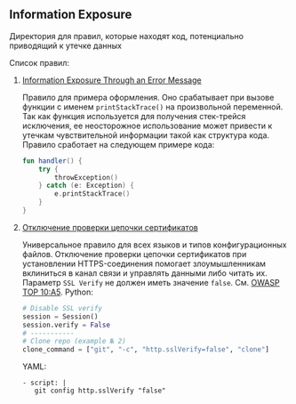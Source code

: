 ## Information Exposure

Директория для правил, которые находят код, потенциально приводящий к утечке данных 

Список правил:

1. [Information Exposure Through an Error Message](./Information%20Exposure%20Through%20an%20Error%20Message.json)

   Правило для примера оформления. Оно срабатывает при вызове функции с именем `printStackTrace()`
   на произвольной переменной. Так как функция используется для получения стек-трейся исключения,
   ее неосторожное использование может привести к утечкам чувствительной информации такой как структура
   кода. Правило сработает на следующем примере кода:

    ```kotlin
    fun handler() {
        try {
            throwException()
        } catch (e: Exception) {
            e.printStackTrace()
        }
    } 
   ```
2. [Отключение проверки цепочки сертификатов](./Отключение%20проверки%20цепочки%20сертификатов.json)

   Универсальное правило для всех языков и типов конфигурационных файлов.
   Отключение проверки цепочки сертификатов при установлении HTTPS-соединения помогает злоумышленникам вклиниться в канал связи и управлять данными либо читать их.
   Параметр `SSL Verify` не должен иметь значение `false`. См. [OWASP TOP 10:A5](https://owasp.org/Top10/A05_2021-Security_Misconfiguration).
   Python:
    ```python
    # Disable SSL verify
    session = Session()
    session.verify = False
    # -----------
    # Clone repo (example № 2)
    clone_command = ["git", "-c", "http.sslVerify=false", "clone"]
   ```
   YAML:
   ```
   - script: |
      git config http.sslVerify "false"
   ```
